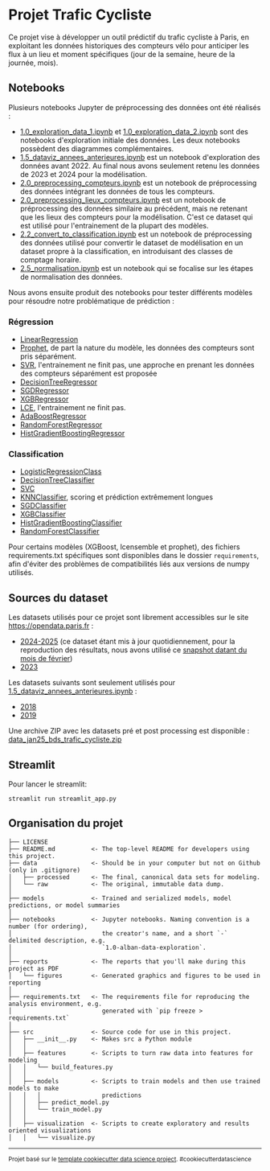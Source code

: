 Projet Trafic Cycliste
======================

Ce projet vise à développer un outil prédictif du trafic cycliste à Paris, en exploitant les données historiques des compteurs vélo pour anticiper les flux à un lieu et moment spécifiques (jour de la semaine, heure de la journée, mois).

Notebooks
---------

Plusieurs notebooks Jupyter de préprocessing des données ont été réalisés :

- [1.0_exploration_data_1.ipynb](notebooks/1.0_exploration_data_1.ipynb) et [1.0_exploration_data_2.ipynb](notebooks/1.0_exploration_data_2.ipynb) sont des notebooks d'exploration initiale des données. Les deux notebooks possèdent des diagrammes complémentaires.
- [1.5_dataviz_annees_anterieures.ipynb](notebooks/1.5_dataviz_annees_anterieures.ipynb) est un notebook d'exploration des données avant 2022. Au final nous avons seulement retenu les données de 2023 et 2024 pour la modélisation.
- [2.0_preprocessing_compteurs.ipynb](notebooks/2.0_preprocessing_compteurs.ipynb) est un notebook de préprocessing des données intégrant les données de tous les compteurs.
- [2.0_preprocessing_lieux_compteurs.ipynb](notebooks/2.0_preprocessing_lieux_compteurs.ipynb) est un notebook de préprocessing des données similaire au précédent, mais ne retenant que les lieux des compteurs pour la modélisation. C'est ce dataset qui est utilisé pour l'entrainement de la plupart des modèles.
- [2.2_convert_to_classification.ipynb](notebooks/2.2_convert_to_classification.ipynb) est un notebook de préprocessing des données utilisé pour convertir le dataset de modélisation en un dataset propre à la classification, en introduisant des classes de comptage horaire.
- [2.5_normalisation.ipynb](notebooks/2.5_normalisation.ipynb) est un notebook qui se focalise sur les étapes de normalisation des données.

Nous avons ensuite produit des notebooks pour tester différents modèles pour résoudre notre problématique de prédiction :

### Régression

- [LinearRegression](notebooks/regression/LinearRegression.ipynb)
- [Prophet](notebooks/regression/Prophet.ipynb), de part la nature du modèle, les données des compteurs sont pris séparément.
- [SVR](notebooks/regression/SVR.ipynb), l'entrainement ne finit pas, une approche en prenant les données des compteurs séparément est proposée
- [DecisionTreeRegressor](notebooks/regression/Decision_tree_regressor.ipynb)
- [SGDRegressor](notebooks/regression/SGDRegressor.ipynb)
- [XGBRegressor](notebooks/regression/XGBRegressor.ipynb)
- [LCE](notebooks/regression/lcensemble.ipynb), l'entrainement ne finit pas.
- [AdaBoostRegressor](notebooks/regression/Ada_boost_Regressor.ipynb)
- [RandomForestRegressor](notebooks/regression/RandomForestRegressor.ipynb)
- [HistGradientBoostingRegressor](notebooks/regression/HistGradientBoostingRegressor.ipynb)

### Classification

- [LogisticRegressionClass](notebooks/classification/LogisticRegressionClass.ipynb)
- [DecisionTreeClassifier](notebooks/classification/DecisionTreeClassifier.ipynb)
- [SVC](notebooks/classification/SVC.ipynb)
- [KNNClassifier](notebooks/classification/KNNClassifier.ipynb), scoring et prédiction extrêmement longues
- [SGDClassifier](notebooks/classification/SGDClassifier.ipynb)
- [XGBClassifier](notebooks/classification/XGBClassifier.ipynb)
- [HistGradientBoostingClassifier](notebooks/classification/HistGradientBoostingClassifier.ipynb)
- [RandomForestClassifier](notebooks/classification/RandomForestClassifier.ipynb)

Pour certains modèles (XGBoost, lcensemble et prophet), des fichiers requirements.txt spécifiques sont disponibles dans le dossier `requirements`, afin d'éviter des problèmes de compatibilités liés aux versions de numpy utilisés.

Sources du dataset
------------------

Les datasets utilisés pour ce projet sont librement accessibles sur le site https://opendata.paris.fr :

- [2024-2025](https://opendata.paris.fr/api/explore/v2.1/catalog/datasets/comptage-velo-donnees-compteurs/exports/csv?lang=fr&timezone=Europe%2FParis&use_labels=true&delimiter=%3B) (ce dataset étant mis à jour quotidiennement, pour la reproduction des résultats, nous avons utilisé ce [snapshot datant du mois de février](https://drive.google.com/file/d/17slwIHCmPh9_8YTeEv4pLJ3bErfAZBp0/view?usp=drive_link))
- [2023](https://opendata.paris.fr/api/datasets/1.0/comptage-velo-historique-donnees-compteurs/attachments/2023_comptage_velo_donnees_compteurs_zip/)

Les datasets suivants sont seulement utilisés pour [1.5_dataviz_annees_anterieures.ipynb](notebooks/1.5_dataviz_annees_anterieures.ipynb) :

- [2018](https://opendata.paris.fr/api/datasets/1.0/comptage-velo-historique-donnees-compteurs/attachments/2018_comptage_velo_donnees_compteurs_csv_zip/)
- [2019](https://opendata.paris.fr/api/datasets/1.0/comptage-velo-historique-donnees-compteurs/attachments/2019_comptage_velo_donnees_compteurs_csv_zip/)

Une archive ZIP avec les datasets pré et post processing est disponible : [data_jan25_bds_trafic_cycliste.zip](https://drive.google.com/file/d/1KGefd6n7SmDHToVcVNGkKb6GjAZQvFUz/view?usp=sharing)

Streamlit
---------

Pour lancer le streamlit:

```shell
streamlit run streamlit_app.py
```

Organisation du projet
----------------------

    ├── LICENSE
    ├── README.md          <- The top-level README for developers using this project.
    ├── data               <- Should be in your computer but not on Github (only in .gitignore)
    │   ├── processed      <- The final, canonical data sets for modeling.
    │   └── raw            <- The original, immutable data dump.
    │
    ├── models             <- Trained and serialized models, model predictions, or model summaries
    │
    ├── notebooks          <- Jupyter notebooks. Naming convention is a number (for ordering),
    │                         the creator's name, and a short `-` delimited description, e.g.
    │                         `1.0-alban-data-exploration`.
    │
    ├── reports            <- The reports that you'll make during this project as PDF
    │   └── figures        <- Generated graphics and figures to be used in reporting
    │
    ├── requirements.txt   <- The requirements file for reproducing the analysis environment, e.g.
    │                         generated with `pip freeze > requirements.txt`
    │
    ├── src                <- Source code for use in this project.
    │   ├── __init__.py    <- Makes src a Python module
    │   │
    │   ├── features       <- Scripts to turn raw data into features for modeling
    │   │   └── build_features.py
    │   │
    │   ├── models         <- Scripts to train models and then use trained models to make
    │   │   │                 predictions
    │   │   ├── predict_model.py
    │   │   └── train_model.py
    │   │
    │   ├── visualization  <- Scripts to create exploratory and results oriented visualizations
    │   │   └── visualize.py

--------

<p><small>Projet basé sur le <a target="_blank" href="https://drivendata.github.io/cookiecutter-data-science/">template cookiecutter data science project</a>. #cookiecutterdatascience</small></p>

